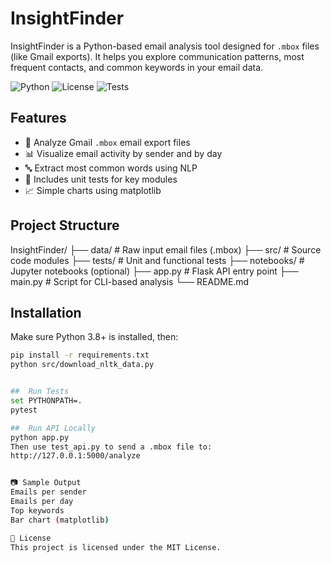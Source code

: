 # InsightFinder

InsightFinder is a Python-based email analysis tool designed for `.mbox` files (like Gmail exports). It helps you explore communication patterns, most frequent contacts, and common keywords in your email data.

![Python](https://img.shields.io/badge/Python-3.8%2B-blue)
![License](https://img.shields.io/badge/License-MIT-green)
![Tests](https://img.shields.io/badge/Tests-Passing-brightgreen)

## Features

- 📂 Analyze Gmail `.mbox` email export files
- 📊 Visualize email activity by sender and by day
- 🔤 Extract most common words using NLP
- 🧪 Includes unit tests for key modules
- 📈 Simple charts using matplotlib

## Project Structure
InsightFinder/
├── data/ # Raw input email files (.mbox)
├── src/ # Source code modules
├── tests/ # Unit and functional tests
├── notebooks/ # Jupyter notebooks (optional)
├── app.py # Flask API entry point
├── main.py # Script for CLI-based analysis
└── README.md

## Installation

Make sure Python 3.8+ is installed, then:

```bash
pip install -r requirements.txt
python src/download_nltk_data.py


##  Run Tests 
set PYTHONPATH=.
pytest

##  Run API Locally
python app.py
Then use test_api.py to send a .mbox file to:
http://127.0.0.1:5000/analyze


📷 Sample Output
Emails per sender
Emails per day
Top keywords
Bar chart (matplotlib)

📄 License
This project is licensed under the MIT License.

